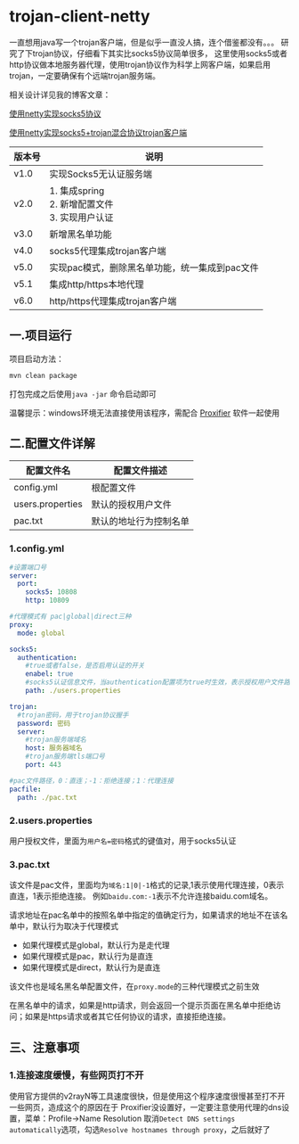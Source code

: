 # trojan-client-netty

一直想用java写一个trojan客户端，但是似乎一直没人搞，连个借鉴都没有。。。
研究了下trojan协议，仔细看下其实比socks5协议简单很多，
这里使用socks5或者http协议做本地服务器代理，使用trojan协议作为科学上网客户端，如果启用trojan，一定要确保有个远端trojan服务端。

相关设计详见我的博客文章：

[使用netty实现socks5协议](http://blog.kdyzm.cn/post/70)

[使用netty实现socks5+trojan混合协议trojan客户端](http://blog.kdyzm.cn/post/71)

|版本号|说明|
|---|---|
|v1.0|实现Socks5无认证服务端|
|v2.0|1. 集成spring<br/>2. 新增配置文件<br/>3. 实现用户认证|
|v3.0|新增黑名单功能|
|v4.0|socks5代理集成trojan客户端|
|v5.0|实现pac模式，删除黑名单功能，统一集成到pac文件|
|v5.1|集成http/https本地代理|
|v6.0|http/https代理集成trojan客户端|

## 一.项目运行

项目启动方法：

```bash
mvn clean package
```

打包完成之后使用`java -jar` 命令启动即可

温馨提示：windows环境无法直接使用该程序，需配合 [Proxifier](https://www.proxifier.com/download/) 软件一起使用

## 二.配置文件详解

|配置文件名|配置文件描述|
|---|---|
|config.yml|根配置文件|
|users.properties|默认的授权用户文件|
|pac.txt|默认的地址行为控制名单|

### 1.config.yml

```yaml
#设置端口号
server:
  port:
    socks5: 10808
    http: 10809

#代理模式有 pac|global|direct三种
proxy:
  mode: global

socks5:
  authentication:
    #true或者false，是否启用认证的开关
    enabel: true
    #socks5认证信息文件，当authentication配置项为true时生效，表示授权用户文件路径，存储着用户名:密码键值对
    path: ./users.properties

trojan:
  #trojan密码，用于trojan协议握手
  password: 密码
  server:
    #trojan服务端域名
    host: 服务器域名
    #trojan服务端tls端口号
    port: 443

#pac文件路径，0：直连；-1：拒绝连接；1：代理连接
pacfile:
  path: ./pac.txt
```

### 2.users.properties

用户授权文件，里面为`用户名=密码`格式的键值对，用于socks5认证

### 3.pac.txt

该文件是pac文件，里面均为`域名:1|0|-1`格式的记录,1表示使用代理连接，0表示直连，1表示拒绝连接。 例如`baidu.com:-1`表示不允许连接baidu.com域名。

请求地址在pac名单中的按照名单中指定的值确定行为，如果请求的地址不在该名单中，默认行为取决于代理模式

- 如果代理模式是global，默认行为是走代理
- 如果代理模式是pac，默认行为是直连
- 如果代理模式是direct，默认行为是直连

该文件也是域名黑名单配置文件，在`proxy.mode`的三种代理模式之前生效

在黑名单中的请求，如果是http请求，则会返回一个提示页面在黑名单中拒绝访问；如果是https请求或者其它任何协议的请求，直接拒绝连接。

## 三、注意事项

### 1.连接速度缓慢，有些网页打不开

使用官方提供的v2rayN等工具速度很快，但是使用这个程序速度很慢甚至打不开一些网页，造成这个的原因在于 Proxifier没设置好，一定要注意使用代理的dns设置，菜单：Profile->Name Resolution
取消`Detect DNS settings automatically`选项，勾选`Resolve hostnames through proxy`，之后就好了


